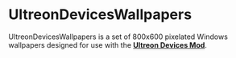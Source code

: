 # UltreonDevicesWallpapers
UltreonDevicesWallpapers is a set of 800x600 pixelated Windows wallpapers designed for use with the [**Ultreon Devices Mod**](https://modrinth.com/mod/devices-mod).
